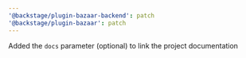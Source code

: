 ```yaml
---
'@backstage/plugin-bazaar-backend': patch
'@backstage/plugin-bazaar': patch
---
```


Added the `docs` parameter (optional) to link the project documentation
